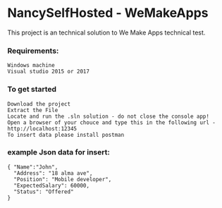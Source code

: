 # NancySelfHosted - WeMakeApps

This project is an technical solution to We Make Apps technical test.

### Requirements:

```
Windows machine
Visual studio 2015 or 2017
```

### To get started
```
Download the project
Extract the File
Locate and run the .sln solution - do not close the console app!
Open a browser of your chouce and type this in the following url - http://localhost:12345
To insert data please install postman 
```

### example Json data for insert: <br />
```
{ "Name":"John",
  "Address": "18 alma ave",
  "Position": "Mobile developer",
  "ExpectedSalary": 60000,
  "Status": "Offered"
}
```
